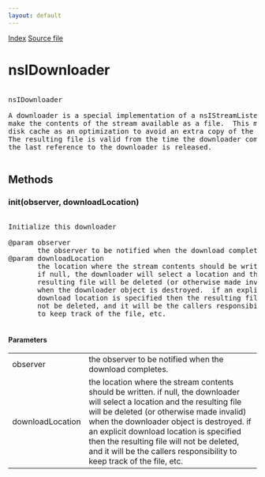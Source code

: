 ```yaml
---
layout: default
---
```

<div id='links'><a href="../index.html">Index</a>
<a href="http://dxr.mozilla.org/mozilla-central/source/netwerk/base/public/nsIDownloader.idl">Source file</a>
</div>

# nsIDownloader #
<pre>  
nsIDownloader  
  
A downloader is a special implementation of a nsIStreamListener that will  
make the contents of the stream available as a file.  This may utilize the  
disk cache as an optimization to avoid an extra copy of the data on disk.  
The resulting file is valid from the time the downloader completes until  
the last reference to the downloader is released.  
  
</pre>
## Methods ##

### init(observer, downloadLocation) ###
<pre>  
Initialize this downloader  
  
@param observer  
       the observer to be notified when the download completes.  
@param downloadLocation  
       the location where the stream contents should be written.  
       if null, the downloader will select a location and the  
       resulting file will be deleted (or otherwise made invalid)  
       when the downloader object is destroyed.  if an explicit  
       download location is specified then the resulting file will  
       not be deleted, and it will be the callers responsibility  
       to keep track of the file, etc.  
  
</pre>
#### Parameters ####

<table>

<tr>
<td>observer</td>
<td>       the observer to be notified when the download completes.  
</td>
</tr>

<tr>
<td>downloadLocation</td>
<td>       the location where the stream contents should be written.  
       if null, the downloader will select a location and the  
       resulting file will be deleted (or otherwise made invalid)  
       when the downloader object is destroyed.  if an explicit  
       download location is specified then the resulting file will  
       not be deleted, and it will be the callers responsibility  
       to keep track of the file, etc.  
</td>
</tr>

</table>
